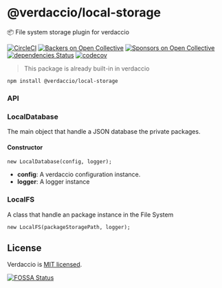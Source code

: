 # @verdaccio/local-storage

📦 File system storage plugin for verdaccio 


[![CircleCI](https://circleci.com/gh/verdaccio/local-storage/tree/master.svg?style=svg)](https://circleci.com/gh/verdaccio/local-storage/tree/master)
[![Backers on Open Collective](https://opencollective.com/verdaccio/backers/badge.svg)](#backers) [![Sponsors on Open Collective](https://opencollective.com/verdaccio/sponsors/badge.svg)](#sponsors)
[![dependencies Status](https://david-dm.org/verdaccio/local-storage/status.svg)](https://david-dm.org/verdaccio/local-storage)
[![codecov](https://codecov.io/gh/verdaccio/local-storage/branch/master/graph/badge.svg)](https://codecov.io/gh/verdaccio/local-storage)
> This package is already built-in in verdaccio

```
npm install @verdaccio/local-storage
```

### API

### LocalDatabase

The main object that handle a JSON database the private packages.

#### Constructor

```
new LocalDatabase(config, logger);
```

* **config**: A verdaccio configuration instance.
* **logger**: A logger instance

### LocalFS

A class that handle an package instance in the File System

```
new LocalFS(packageStoragePath, logger);
```



## License
Verdaccio is [MIT licensed](https://github.com/verdaccio/local-storage/blob/master/LICENSE).


[![FOSSA Status](https://app.fossa.io/api/projects/git%2Bgithub.com%2Fverdaccio%2Flocal-storage.svg?type=large)](https://app.fossa.io/projects/git%2Bgithub.com%2Fverdaccio%2Flocal-storage?ref=badge_large)
